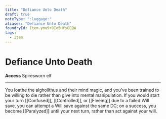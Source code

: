 ```yaml
---
title: "Defiance Unto Death"
draft: true
noteType: ":luggage:"
aliases: "Defiance Unto Death"
foundryId: Item.ymu9r8Io5HfsOEQW
tags:
  - Item
---
```


# Defiance Unto Death

**Access** Spiresworn elf

* * *

You loathe the alghollthus and their mind magic, and you've been trained to be willing to die rather than give into mental manipulation. If you would start your turn [[Confused]], [[Controlled]], or [[Fleeing]] due to a failed Will save, you can attempt a Will save against the same DC; on a success, you become [[Paralyzed]] until your next turn, rather than act against your will.
